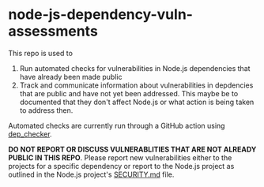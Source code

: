 # node-js-dependency-vuln-assessments

This repo is used to

1. Run automated checks for vulnerabilities in Node.js dependencies that have
   already been made public
1. Track and communicate information about vulnerabilities in depdencies that
   are public and have not yet been addressed. This maybe be to documented
   that they don't affect Node.js or what action is being taken to address
   then.


Automated checks are currently run through a GitHub action using
[dep_checker](https://github.com/nodejs/node/tree/main/tools/dep_checker).

**DO NOT REPORT OR DISCUSS VULNERABLITIES THAT ARE NOT ALREADY
PUBLIC IN THIS REPO**. Please report new vulnerabilities either to
the projects for a specific dependency or report to the Node.js project
as outlined in the Node.js project's
[SECURITY.md](https://github.com/nodejs/node/blob/main/SECURITY.md) file.


